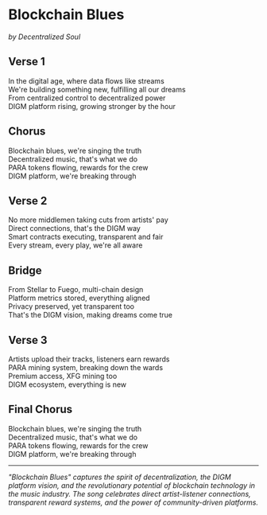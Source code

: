 
# Blockchain Blues
*by Decentralized Soul*

## Verse 1
In the digital age, where data flows like streams  
We're building something new, fulfilling all our dreams  
From centralized control to decentralized power  
DIGM platform rising, growing stronger by the hour  

## Chorus
Blockchain blues, we're singing the truth  
Decentralized music, that's what we do  
PARA tokens flowing, rewards for the crew  
DIGM platform, we're breaking through  

## Verse 2
No more middlemen taking cuts from artists' pay  
Direct connections, that's the DIGM way  
Smart contracts executing, transparent and fair  
Every stream, every play, we're all aware  

## Bridge
From Stellar to Fuego, multi-chain design  
Platform metrics stored, everything aligned  
Privacy preserved, yet transparent too  
That's the DIGM vision, making dreams come true  

## Verse 3
Artists upload their tracks, listeners earn rewards  
PARA mining system, breaking down the wards  
Premium access, XFG mining too  
DIGM ecosystem, everything is new  

## Final Chorus
Blockchain blues, we're singing the truth  
Decentralized music, that's what we do  
PARA tokens flowing, rewards for the crew  
DIGM platform, we're breaking through  

---

*"Blockchain Blues" captures the spirit of decentralization, the DIGM platform vision, and the revolutionary potential of blockchain technology in the music industry. The song celebrates direct artist-listener connections, transparent reward systems, and the power of community-driven platforms.* 